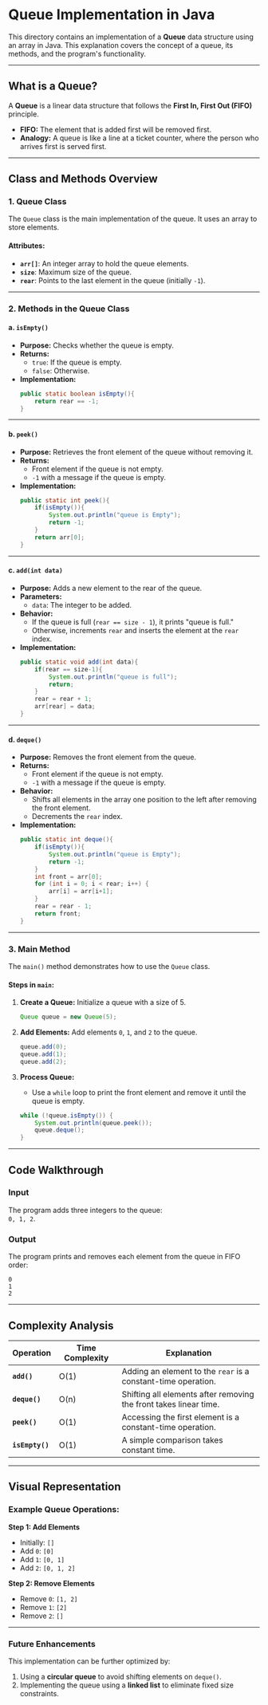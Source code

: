 
# **Queue Implementation in Java**

This directory contains an implementation of a **Queue** data structure using an array in Java. This explanation covers the concept of a queue, its methods, and the program's functionality.

---

## **What is a Queue?**
A **Queue** is a linear data structure that follows the **First In, First Out (FIFO)** principle.  
- **FIFO:** The element that is added first will be removed first.  
- **Analogy:** A queue is like a line at a ticket counter, where the person who arrives first is served first.

---

## **Class and Methods Overview**

### **1. Queue Class**
The `Queue` class is the main implementation of the queue. It uses an array to store elements.  

#### **Attributes:**
- **`arr[]`**: An integer array to hold the queue elements.
- **`size`**: Maximum size of the queue.
- **`rear`**: Points to the last element in the queue (initially `-1`).

---

### **2. Methods in the Queue Class**

#### **a. `isEmpty()`**  
- **Purpose:** Checks whether the queue is empty.  
- **Returns:**  
  - `true`: If the queue is empty.  
  - `false`: Otherwise.  
- **Implementation:**
  ```java
  public static boolean isEmpty(){
      return rear == -1;
  }
  ```

---

#### **b. `peek()`**  
- **Purpose:** Retrieves the front element of the queue without removing it.  
- **Returns:**  
  - Front element if the queue is not empty.  
  - `-1` with a message if the queue is empty.  
- **Implementation:**
  ```java
  public static int peek(){
      if(isEmpty()){
          System.out.println("queue is Empty");
          return -1;
      }
      return arr[0];
  }
  ```

---

#### **c. `add(int data)`**  
- **Purpose:** Adds a new element to the rear of the queue.  
- **Parameters:**  
  - `data`: The integer to be added.  
- **Behavior:**  
  - If the queue is full (`rear == size - 1`), it prints "queue is full."  
  - Otherwise, increments `rear` and inserts the element at the `rear` index.  
- **Implementation:**
  ```java
  public static void add(int data){
      if(rear == size-1){
          System.out.println("queue is full");
          return;
      }
      rear = rear + 1;
      arr[rear] = data;
  }
  ```

---

#### **d. `deque()`**  
- **Purpose:** Removes the front element from the queue.  
- **Returns:**  
  - Front element if the queue is not empty.  
  - `-1` with a message if the queue is empty.  
- **Behavior:**  
  - Shifts all elements in the array one position to the left after removing the front element.  
  - Decrements the `rear` index.  
- **Implementation:**
  ```java
  public static int deque(){
      if(isEmpty()){
          System.out.println("queue is Empty");
          return -1;
      }
      int front = arr[0];
      for (int i = 0; i < rear; i++) {
          arr[i] = arr[i+1];
      }
      rear = rear - 1;
      return front;
  }
  ```

---

### **3. Main Method**
The `main()` method demonstrates how to use the `Queue` class.  

#### **Steps in `main`:**
1. **Create a Queue:** Initialize a queue with a size of 5.  
   ```java
   Queue queue = new Queue(5);
   ```

2. **Add Elements:** Add elements `0`, `1`, and `2` to the queue.  
   ```java
   queue.add(0);
   queue.add(1);
   queue.add(2);
   ```

3. **Process Queue:**  
   - Use a `while` loop to print the front element and remove it until the queue is empty.  
   ```java
   while (!queue.isEmpty()) {
       System.out.println(queue.peek());
       queue.deque();
   }
   ```

---

## **Code Walkthrough**

### **Input**
The program adds three integers to the queue:  
`0, 1, 2`.

### **Output**
The program prints and removes each element from the queue in FIFO order:  
```
0
1
2
```

---

## **Complexity Analysis**

| Operation       | Time Complexity   | Explanation                                           |
|------------------|-------------------|-------------------------------------------------------|
| **`add()`**      | O(1)              | Adding an element to the `rear` is a constant-time operation. |
| **`deque()`**    | O(n)              | Shifting all elements after removing the front takes linear time. |
| **`peek()`**     | O(1)              | Accessing the first element is a constant-time operation. |
| **`isEmpty()`**  | O(1)              | A simple comparison takes constant time.              |

---

## **Visual Representation**

### Example Queue Operations:

**Step 1: Add Elements**  
- Initially: `[]`  
- Add `0`: `[0]`  
- Add `1`: `[0, 1]`  
- Add `2`: `[0, 1, 2]`

**Step 2: Remove Elements**  
- Remove `0`: `[1, 2]`  
- Remove `1`: `[2]`  
- Remove `2`: `[]`  

---

### **Future Enhancements**
This implementation can be further optimized by:  
1. Using a **circular queue** to avoid shifting elements on `deque()`.  
2. Implementing the queue using a **linked list** to eliminate fixed size constraints.


